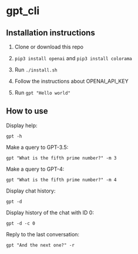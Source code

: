# gpt_cli

## Installation instructions 

1. Clone or download this repo

2. `pip3 install openai` and `pip3 install colorama`

3. Run `./install.sh`

4. Follow the instructions about OPENAI_API_KEY 

5. Run `gpt "Hello world"`

## How to use 

Display help:

`gpt -h`

Make a query to GPT-3.5: 

`gpt "What is the fifth prime number?" -m 3`

Make a query to GPT-4:

`gpt "What is the fifth prime number?" -m 4`

Display chat history: 

`gpt -d`

Display history of the chat with ID 0:

`gpt -d -c 0`

Reply to the last conversation: 

`gpt "And the next one?" -r`
